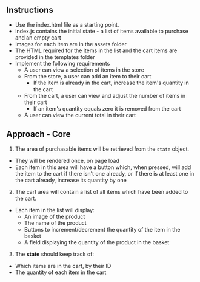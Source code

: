 ## Instructions
- Use the index.html file as a starting point.
- index.js contains the initial state - a list of items available to purchase and an empty cart
- Images for each item are in the assets folder
- The HTML required for the items in the list and the cart items are provided in the templates folder
- Implement the following requirements
  - A user can view a selection of items in the store
  - From the store, a user can add an item to their cart
    - If the item is already in the cart, increase the item's quantity in the cart
  - From the cart, a user can view and adjust the number of items in their cart
    - If an item's quantity equals zero it is removed from the cart
  - A user can view the current total in their cart

## Approach - Core
1. The area of purchasable items will be retrieved from the `state` object.
  - They will be rendered once, on page load
  - Each item in this area will have a button which, when pressed, will add the item to the cart if there isn't one already, or if there is at least one in the cart already, increase its quantity by one

2. The cart area will contain a list of all items which have been added to the cart.
  - Each item in the list will display:
    - An image of the product
    - The name of the product
    - Buttons to increment/decrement the quantity of the item in the basket
    - A field displaying the quantity of the product in the basket

3. The **state** should keep track of:
- Which items are in the cart, by their ID
- The quantity of each item in the cart
